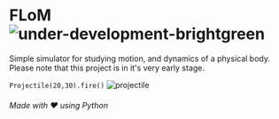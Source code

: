 # FLoM ![under-development-brightgreen](https://img.shields.io/badge/under-development-brightgreen.svg)
Simple simulator for studying motion, and dynamics of a physical body. Please note that this project is in it's very early stage.

`Projectile(20,30).fire()`
![projectile](https://user-images.githubusercontent.com/30762976/53681363-90d18f00-3d0e-11e9-9f0e-634c5bc6e536.gif)

###### Made with ❤️ using Python
